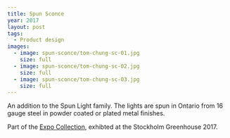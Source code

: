 ```yaml
---
title: Spun Sconce
year: 2017
layout: post
tags:
  - Product design
images:
  - image: spun-sconce/tom-chung-sc-01.jpg
    size: full
  - image: spun-sconce/tom-chung-sc-02.jpg
    size: full
  - image: spun-sconce/tom-chung-sc-03.jpg
    size: full
---
```


An addition to the Spun Light family. The lights are spun in Ontario from 16 gauge steel in powder coated or plated metal finishes.

Part of the <a href="https://vimeo.com/201069355">Expo Collection</a>, exhibted at the Stockholm Greenhouse 2017.
